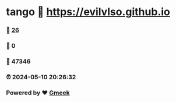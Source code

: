 # tango :link: https://evilvlso.github.io 
### :page_facing_up: [26](https://evilvlso.github.io/tag.html) 
### :speech_balloon: 0 
### :hibiscus: 47346 
### :alarm_clock: 2024-05-10 20:26:32 
### Powered by :heart: [Gmeek](https://github.com/Meekdai/Gmeek)
